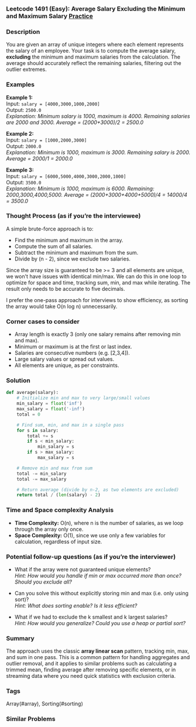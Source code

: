 ### Leetcode 1491 (Easy): Average Salary Excluding the Minimum and Maximum Salary [Practice](https://leetcode.com/problems/average-salary-excluding-the-minimum-and-maximum-salary)

### Description  
You are given an array of unique integers where each element represents the salary of an employee. Your task is to compute the average salary, **excluding** the minimum and maximum salaries from the calculation. The average should accurately reflect the remaining salaries, filtering out the outlier extremes.

### Examples  

**Example 1:**  
Input: `salary = [4000,3000,1000,2000]`  
Output: `2500.0`  
*Explanation: Minimum salary is 1000, maximum is 4000. Remaining salaries are 2000 and 3000. Average = (2000+3000)/2 = 2500.0*

**Example 2:**  
Input: `salary = [1000,2000,3000]`  
Output: `2000.0`  
*Explanation: Minimum is 1000, maximum is 3000. Remaining salary is 2000. Average = 2000/1 = 2000.0*

**Example 3:**  
Input: `salary = [6000,5000,4000,3000,2000,1000]`  
Output: `3500.0`  
*Explanation: Minimum is 1000, maximum is 6000. Remaining: 2000,3000,4000,5000. Average = (2000+3000+4000+5000)/4 = 14000/4 = 3500.0*

### Thought Process (as if you’re the interviewee)  
A simple brute-force approach is to:
- Find the minimum and maximum in the array.
- Compute the sum of all salaries.
- Subtract the minimum and maximum from the sum.
- Divide by (n - 2), since we exclude two salaries.

Since the array size is guaranteed to be >= 3 and all elements are unique, we won't have issues with identical min/max. We can do this in one loop to optimize for space and time, tracking sum, min, and max while iterating. The result only needs to be accurate to five decimals.

I prefer the one-pass approach for interviews to show efficiency, as sorting the array would take O(n log n) unnecessarily.

### Corner cases to consider  
- Array length is exactly 3 (only one salary remains after removing min and max).
- Minimum or maximum is at the first or last index.
- Salaries are consecutive numbers (e.g. [2,3,4]).
- Large salary values or spread out values.
- All elements are unique, as per constraints.

### Solution

```python
def average(salary):
    # Initialize min and max to very large/small values
    min_salary = float('inf')
    max_salary = float('-inf')
    total = 0

    # Find sum, min, and max in a single pass
    for s in salary:
        total += s
        if s < min_salary:
            min_salary = s
        if s > max_salary:
            max_salary = s

    # Remove min and max from sum
    total -= min_salary
    total -= max_salary

    # Return average (divide by n-2, as two elements are excluded)
    return total / (len(salary) - 2)
```

### Time and Space complexity Analysis  

- **Time Complexity:** O(n), where n is the number of salaries, as we loop through the array only once.
- **Space Complexity:** O(1), since we use only a few variables for calculation, regardless of input size.

### Potential follow-up questions (as if you’re the interviewer)  

- What if the array were not guaranteed unique elements?  
  *Hint: How would you handle if min or max occurred more than once? Should you exclude all?*

- Can you solve this without explicitly storing min and max (i.e. only using sort)?  
  *Hint: What does sorting enable? Is it less efficient?*

- What if we had to exclude the k smallest and k largest salaries?  
  *Hint: How would you generalize? Could you use a heap or partial sort?*

### Summary
The approach uses the classic **array linear scan** pattern, tracking min, max, and sum in one pass. This is a common pattern for handling aggregates and outlier removal, and it applies to similar problems such as calculating a trimmed mean, finding average after removing specific elements, or in streaming data where you need quick statistics with exclusion criteria.

### Tags
Array(#array), Sorting(#sorting)

### Similar Problems
